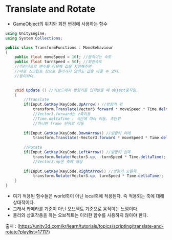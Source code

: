 Translate and Rotate
=====================
- GameObject의 위치와 회전 변경에 사용하는 함수


```c#
using UnityEngine;
using System.Collections;

public class TransformFunctions : MonoBehaviour
{
    public float moveSpeed = 10f; //움직이는 속도
    public float turnSpeed = 50f; //회전속도
    //이런식으로 변수를 이용해 값을 지정해주면
    //따로 스크립트 창으로 들어가지 않아도 값을 바꿀 수 있다.
    //용이하다.

    
    void Update () //키보드에서 방향키를 입력받을 때 object움직임.
    {
        //Translate
        if(Input.GetKey(KeyCode.UpArrow)) //방향키 위
            transform.Translate(Vector3.forward * moveSpeed * Time.deltaTime);
            //Vector3.forward는 z축이동
            //Time.deltaTime : 시간에 따라 이동. 초단위
            //아니면 frame 단위로 이동
        
        if(Input.GetKey(KeyCode.DownArrow)) //방향키 아래
            transform.Translate(-Vector3.forward * moveSpeed * Time.deltaTime); //-으로 방향을 반대로 전환
        
        //Rotate
        if(Input.GetKey(KeyCode.LeftArrow)) //방향키 왼쪽
            transform.Rotate(Vector3.up, -turnSpeed * Time.deltaTime);
            //Vector3.up은 축에 해당
        
        if(Input.GetKey(KeyCode.RightArrow)) //방향키 오른쪽
            transform.Rotate(Vector3.up, turnSpeed * Time.deltaTime);
    }
}
```

- 여기 적용된 함수들은 world축이 아닌 local축에 적용된다. 즉 적용되는 축에 대해 상대적이다.
- 그래서 카메라를 기준이 아닌 오브젝트 기준으로 움직이는 느낌이다.
- 물리와 상호작용을 하는 오브젝트는 이러한 함수를 사용하지 않아야 한다.

출처 : (https://unity3d.com/kr/learn/tutorials/topics/scripting/translate-and-rotate?playlist=17117)